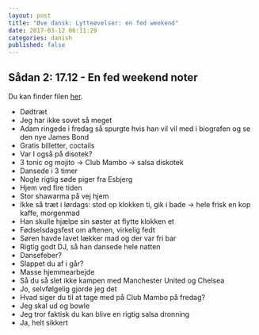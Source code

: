 ```yaml
---
layout: post
title: "Øve dansk: Lytteøvelser: en fed weekend"
date: 2017-03-12 06:11:29
categories: danish
published: false
---
```


## Sådan 2: 17.12 - En fed weekend noter

Du kan finder filen [her](http://guga.gyldendal.dk/~/media/Sprog/dsa/Saadan/lyd_saadan2/1712.ashx).

- Dødtræt
- Jeg har ikke sovet så meget
- Adam ringede i fredag så spurgte hvis han vil vil med i biografen og se den nye James Bond
- Gratis billetter, coctails
- Var I også på disotek?
- 3 tonic og mojito -> Club Mambo -> salsa diskotek
- Dansede i 3 timer
- Nogle rigtig søde piger fra Esbjerg
- Hjem ved fire tiden
- Stor shawarma på vej hjem
- Ikke så træt i lørdags: stod op klokken ti, gik i bade -> hele frisk en kop kaffe, morgenmad
- Han skulle hjælpe sin søster at flytte klokken et
- Fødselsdagsfest om aftenen, virkelig fedt
- Søren havde lavet lækker mad og der var fri bar
- Rigtig godt DJ, så han dansede hele natten
- Dansefeber?
- Slappet du af i går?
- Masse hjemmearbejde
- Så du så slet ikke kampen med Manchester United og Chelsea
- Jo, selvfølgelig gjorde jeg det
- Hvad siger du til at tage med på Club Mambo på fredag?
- Jeg skal ud og bowle
- Jeg tror faktisk du kan blive en rigtig salsa dronning
- Ja, helt sikkert


